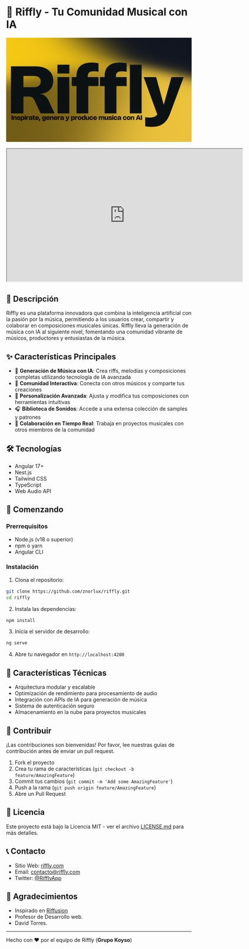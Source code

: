 # 🎵 Riffly - Tu Comunidad Musical con IA

![Riffly Banner](RifflyBanner.png)

<iframe src="https://drive.google.com/file/d/1wW6BPskzPLeiXh3dyoZ9eeoyEsfobPZ_/preview" width="640" height="360" allow="autoplay"></iframe>

## 🌟 Descripción

Riffly es una plataforma innovadora que combina la inteligencia artificial con la pasión por la música, permitiendo a los usuarios crear, compartir y colaborar en composiciones musicales únicas. Riffly lleva la generación de música con IA al siguiente nivel, fomentando una comunidad vibrante de músicos, productores y entusiastas de la música.

## ✨ Características Principales

- 🎹 **Generación de Música con IA**: Crea riffs, melodías y composiciones completas utilizando tecnología de IA avanzada
- 👥 **Comunidad Interactiva**: Conecta con otros músicos y comparte tus creaciones
- 🎨 **Personalización Avanzada**: Ajusta y modifica tus composiciones con herramientas intuitivas
- 🎧 **Biblioteca de Sonidos**: Accede a una extensa colección de samples y patrones
- 🤝 **Colaboración en Tiempo Real**: Trabaja en proyectos musicales con otros miembros de la comunidad

## 🛠️ Tecnologías

- Angular 17+
- Nest.js
- Tailwind CSS
- TypeScript
- Web Audio API

## 🚀 Comenzando

### Prerrequisitos

- Node.js (v18 o superior)
- npm o yarn
- Angular CLI

### Instalación

1. Clona el repositorio:

```bash
git clone https://github.com/znorlux/riffly.git
cd riffly
```

2. Instala las dependencias:

```bash
npm install
```

3. Inicia el servidor de desarrollo:

```bash
ng serve
```

4. Abre tu navegador en `http://localhost:4200`

## 📱 Características Técnicas

- Arquitectura modular y escalable
- Optimización de rendimiento para procesamiento de audio
- Integración con APIs de IA para generación de música
- Sistema de autenticación seguro
- Almacenamiento en la nube para proyectos musicales

## 🤝 Contribuir

¡Las contribuciones son bienvenidas! Por favor, lee nuestras guías de contribución antes de enviar un pull request.

1. Fork el proyecto
2. Crea tu rama de características (`git checkout -b feature/AmazingFeature`)
3. Commit tus cambios (`git commit -m 'Add some AmazingFeature'`)
4. Push a la rama (`git push origin feature/AmazingFeature`)
5. Abre un Pull Request

## 📄 Licencia

Este proyecto está bajo la Licencia MIT - ver el archivo [LICENSE.md](LICENSE.md) para más detalles.

## 📞 Contacto

- Sitio Web: [riffly.com](https://riffly.com)
- Email: contacto@riffly.com
- Twitter: [@RifflyApp](https://twitter.com/RifflyApp)

## 🙏 Agradecimientos

- Inspirado en [Riffusion](https://github.com/riffusion/riffusion)
- Profesor de Desarrollo web.
- David Torres.

---

Hecho con ❤️ por el equipo de Riffly (**Grupo Koyso**)
